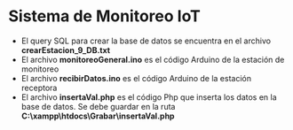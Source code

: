 # Sistema de Monitoreo IoT
- El query SQL para crear la base de datos se encuentra en el archivo **crearEstacion_9_DB.txt**  
- El archivo **monitoreoGeneral.ino** es el código Arduino de la estación de monitoreo  
- El archivo **recibirDatos.ino** es el código Arduino de la estación receptora
- El archivo **insertaVal.php** es el código Php que inserta los datos en la base de datos. Se debe guardar en la ruta **C:\xampp\htdocs\Grabar\insertaVal.php**

